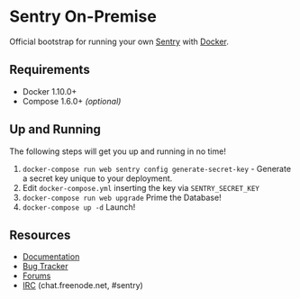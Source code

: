 # Sentry On-Premise

Official bootstrap for running your own [Sentry](https://sentry.io/) with [Docker](https://www.docker.com/).

## Requirements

 * Docker 1.10.0+
 * Compose 1.6.0+ _(optional)_

## Up and Running

The following steps will get you up and running in no time!

1. `docker-compose run web sentry config generate-secret-key` - Generate a
   secret key unique to your deployment.
2. Edit `docker-compose.yml` inserting the key via `SENTRY_SECRET_KEY`
3. `docker-compose run web upgrade` Prime the Database!
4. `docker-compose up -d` Launch!

## Resources

 * [Documentation](https://docs.sentry.io/server/installation/docker/)
 * [Bug Tracker](https://github.com/getsentry/onpremise)
 * [Forums](https://forum.sentry.io/c/on-premise)
 * [IRC](irc://chat.freenode.net/sentry) (chat.freenode.net, #sentry)
